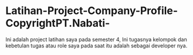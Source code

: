# Latihan-Project-Company-Profile-CopyrightPT.Nabati-
Ini adalah project latihan saya pada semester 4, Ini tugasnya kelompok dan kebetulan tugas atau role saya pada saat itu adalah sebagai developer nya.
